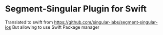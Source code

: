 # Segment-Singular Plugin for Swift

Translated to swift from https://github.com/singular-labs/segment-singular-ios
But allowing to use Swift Package manager
